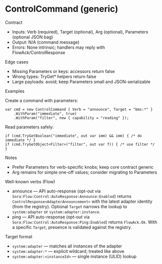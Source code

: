 # ControlCommand (generic)

Contract
- Inputs: Verb (required), Target (optional), Arg (optional), Parameters (optional JSON bag)
- Output: N/A (command message)
- Errors: None intrinsic; handlers may reply with FlowAck/ControlResponse

Edge cases
- Missing Parameters or keys: accessors return false
- Wrong types: TryGet* helpers return false
- Large payloads: avoid; keep Parameters small and JSON-serializable

Examples

Create a command with parameters:

```
var cmd = new ControlCommand { Verb = "announce", Target = "bms:*" }
    .WithParam("immediate", true)
    .WithParam("filter", new { capability = "reading" });
```

Read parameters safely:

```
if (cmd.TryGetBoolean("immediate", out var imm) && imm) { /* do immediate */ }
if (cmd.TryGetObject<Filter>("filter", out var f)) { /* use filter */ }
```

Notes
- Prefer Parameters for verb-specific knobs; keep core contract generic
- Arg remains for simple one-off values; consider migrating to Parameters

Well-known verbs (Flow)
- announce — API auto-response (opt-out via `Sora:Flow:Control:AutoResponse:Announce:Enabled`) returns `ControlResponse<AdapterAnnouncement>` with the latest adapter identity (from the registry). Optional `Target` narrows the lookup to `system:adapter` or `system:adapter:instance`.
- ping — API auto-response (opt-out via `Sora:Flow:Control:AutoResponse:Ping:Enabled`) returns `FlowAck.Ok`. With a specific `Target`, presence is validated against the registry.

Target format
- `system:adapter` — matches all instances of the adapter
- `system:adapter:*` — explicit wildcard; treated like above
- `system:adapter:<instanceId>` — single instance (ULID) lookup
